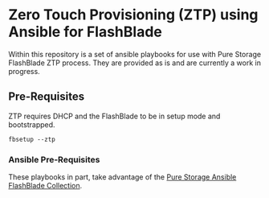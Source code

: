 # Zero Touch Provisioning (ZTP) using Ansible for FlashBlade

Within this repository is a set of ansible playbooks for use with Pure Storage FlashBlade ZTP process. They are provided as is and are currently a work in progress. 

## Pre-Requisites

ZTP requires DHCP and the FlashBlade to be in setup mode and bootstrapped.

  `fbsetup --ztp`

### Ansible Pre-Requisites
These playbooks in part, take advantage of the [Pure Storage Ansible FlashBlade Collection](https://github.com/Pure-Storage-Ansible/FlashBlade-Collection).
